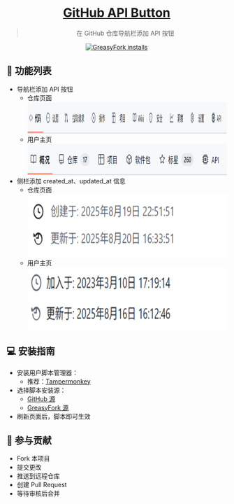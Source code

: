 <div align="center"><a name="readme-top"></a>

# [GitHub API Button]()

> 在 GitHub 仓库导航栏添加 API 按钮

[![GreasyFork installs](https://img.shields.io/greasyfork/dt/?style=flat&logo=GreasyFork&label=GreasyFork%20Install)]()

</div>

## 🌟 功能列表
- 导航栏添加 API 按钮
  - 仓库页面<br/>
    <img src="images/navbar-repo.png" height="72" alt="navbar-repo">
  - 用户主页<br/>
    <img src="images/navbar-user.png" height="72" alt="navbar-user">
- 侧栏添加 created_at、updated_at 信息
  - 仓库页面<br/>
    <img src="images/sidebar-repo.png" height="144" alt="sidebar-repo">
  - 用户主页<br/>
    <img src="images/sidebar-user.png" height="144" alt="sidebar-user">

## 💻 安装指南

- 安装用户脚本管理器：
    - 推荐：[Tampermonkey](https://www.tampermonkey.net/)
- 选择脚本安装源：
    - [GitHub 源](https://github.com/Jursin/GitHub-API-Button/raw/refs/heads/main/main.js)
    - [GreasyFork 源]()
- 刷新页面后，脚本即可生效

## 🤝 参与贡献
- Fork 本项目
- 提交更改
- 推送到远程仓库
- 创建 Pull Request
- 等待审核后合并